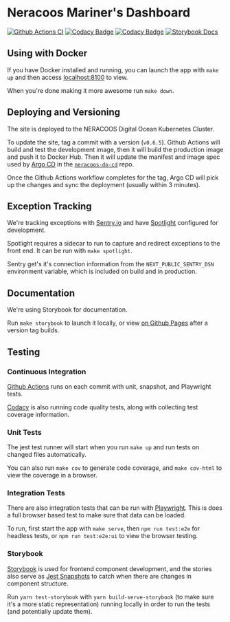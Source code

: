 # Neracoos Mariner's Dashboard

[![Github Actions CI](https://github.com/gulfofmaine/Neracoos-1-Buoy-App/workflows/CI/badge.svg?branch=master)](https://github.com/gulfofmaine/Neracoos-1-Buoy-App/actions?query=workflow%3ACI+branch%3Amaster)
[![Codacy Badge](https://api.codacy.com/project/badge/Grade/9e0e054bf41a40379ab44aa1dadc2bc8)](https://www.codacy.com/gh/gulfofmaine/Neracoos-1-Buoy-App?utm_source=github.com&utm_medium=referral&utm_content=gulfofmaine/Neracoos-1-Buoy-App&utm_campaign=Badge_Grade)
[![Codacy Badge](https://api.codacy.com/project/badge/Coverage/9e0e054bf41a40379ab44aa1dadc2bc8)](https://www.codacy.com?utm_source=github.com&utm_medium=referral&utm_content=gulfofmaine/Neracoos-1-Buoy-App&utm_campaign=Badge_Coverage)
[![Storybook Docs](https://img.shields.io/badge/Storybook-Docs-informational)](https://gulfofmaine.github.io/Neracoos-1-Buoy-App/?path=/docs/mariner-s-dashboard--page)

## Using with Docker

If you have Docker installed and running, you can launch the app with `make up` and then access [localhost:8100](http://localhost:8100) to view.

When you're done making it more awesome run `make down`.

## Deploying and Versioning

The site is deployed to the NERACOOS Digital Ocean Kubernetes Cluster.

To update the site, tag a commit with a version (`v0.6.5`).
Github Actions will build and test the development image, then it will build the production image and push it to Docker Hub.
Then it will update the manifest and image spec used by [Argo CD](https://argo-cd.readthedocs.io/en/stable/) in the [`neracoos-do-cd`](https://github.com/gulfofmaine/neracoos-do-cd/) repo.

Once the Github Actions workflow completes for the tag, Argo CD will pick up the changes and sync the deployment (usually within 3 minutes).

## Exception Tracking

We're tracking exceptions with [Sentry.io](https://sentry.io/) and have [Spotlight](https://spotlightjs.com/) configured for development.

Spotlight requires a sidecar to run to capture and redirect exceptions to the front end.
It can be run with `make spotlight`.

Sentry get's it's connection information from the `NEXT_PUBLIC_SENTRY_DSN` environment variable, which is included on build and in production.

## Documentation

We're using Storybook for documentation.

Run `make storybook` to launch it locally,
or view [on Github Pages](https://gulfofmaine.github.io/Neracoos-1-Buoy-App/?path=/docs/mariner-s-dashboard--page) after a version tag builds.

## Testing

### Continuous Integration

[Github Actions](https://github.com/gulfofmaine/Neracoos-1-Buoy-App/actions) runs on each commit with unit, snapshot, and Playwright tests.

[Codacy](https://app.codacy.com/project/gmri/Neracoos-1-Buoy-App/dashboard) is also running code quality tests, along with collecting test coverage information.

### Unit Tests

The jest test runner will start when you run `make up` and run tests on changed files automatically.

You can also run `make cov` to generate code coverage, and `make cov-html` to view the coverage in a browser.

### Integration Tests

There are also integration tests that can be run with [Playwright](https://playwright.dev/). This is does a full browser based test to make sure that data can be loaded.

To run, first start the app with `make serve`, then `npm run test:e2e` for headless tests, or `npm run test:e2e:ui` to view the browser testing.

### Storybook

[Storybook](storybook.js.org/) is used for frontend component development, and the stories also serve as [Jest Snapshots](https://storybook.js.org/docs/writing-tests/snapshot-testing/storyshots-migration-guide#migrating-tests-from-storyshots) to catch when there are changes in component structure.

Run `yarn test-storybook` with `yarn build-serve-storybook` (to make sure it's a more static representation) running locally in order to run the tests (and potentially update them).
